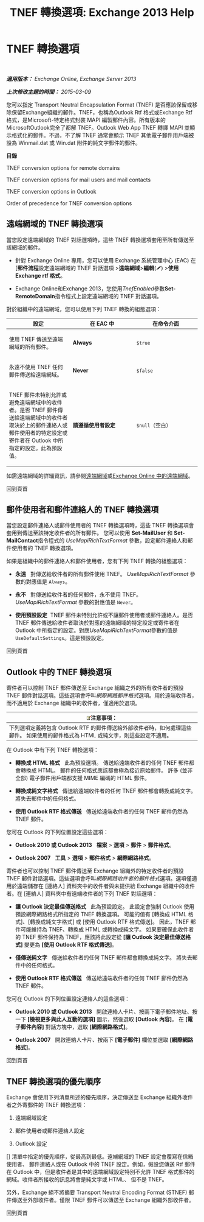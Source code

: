 ﻿---
title: 'TNEF 轉換選項: Exchange 2013 Help'
TOCTitle: TNEF 轉換選項
ms:assetid: 989a62fc-4bc1-448f-90c8-7c7b56fe1084
ms:mtpsurl: https://technet.microsoft.com/zh-tw/library/Bb310786(v=EXCHG.150)
ms:contentKeyID: 52062377
ms.date: 05/21/2018
mtps_version: v=EXCHG.150
ms.translationtype: MT
---

# TNEF 轉換選項

 

_**適用版本：** Exchange Online, Exchange Server 2013_

_**上次修改主題的時間：** 2015-03-09_

您可以指定 Transport Neutral Encapsulation Format (TNEF) 是否應該保留或移除保留Exchange組織的郵件。TNEF，也稱為Outlook Rtf 格式或Exchange Rtf 格式，是Microsoft-特定格式封裝 MAPI 編製郵件內容。所有版本的MicrosoftOutlook完全了都解 TNEF。Outlook Web App TNEF 轉譯 MAPI 並顯示格式化的郵件。不過，不了解 TNEF 通常會顯示 TNEF 其他電子郵件用戶端被設為 Winmail.dat 或 Win.dat 附件的純文字郵件的郵件。

**目錄**

TNEF conversion options for remote domains

TNEF conversion options for mail users and mail contacts

TNEF conversion options in Outlook

Order of precedence for TNEF conversion options

## 遠端網域的 TNEF 轉換選項

當您設定遠端網域的 TNEF 對話選項時，這些 TNEF 轉換選項套用至所有傳送至該網域的郵件。

  - 針對 Exchange Online 專用，您可以使用 Exchange 系統管理中心 (EAC) 在 \[**郵件流程**設定遠端網域的 TNEF 對話選項 \>**遠端網域**\>**編輯**(![編輯圖示](images/JJ218640.6f53ccb2-1f13-4c02-bea0-30690e6ea71d(EXCHG.150).gif "編輯圖示")) \>**使用 Exchange rtf 格式**。

  - Exchange Online和Exchange 2013，您使用*TnefEnabled*參數**Set-RemoteDomain**指令程式上設定遠端網域的 TNEF 對話選項。

對於組織中的遠端網域，您可以使用下列 TNEF 轉換的組態選項：


<table>
<colgroup>
<col style="width: 33%" />
<col style="width: 33%" />
<col style="width: 33%" />
</colgroup>
<thead>
<tr class="header">
<th>設定</th>
<th>在 EAC 中</th>
<th>在命令介面</th>
</tr>
</thead>
<tbody>
<tr class="odd">
<td><p>使用 TNEF 傳送至遠端網域的所有郵件。</p></td>
<td><p><strong>Always</strong></p></td>
<td><p><code>$true</code></p></td>
</tr>
<tr class="even">
<td><p>永遠不使用 TNEF 任何郵件傳送給遠端網域。</p></td>
<td><p><strong>Never</strong></p></td>
<td><p><code>$false</code></p></td>
</tr>
<tr class="odd">
<td><p>TNEF 郵件未特別允許或避免遠端網域中的收件者。是否 TNEF 郵件傳送給遠端網域中的收件者取決於上的郵件連絡人或郵件使用者的特定設定或寄件者在 Outlook 中所指定的設定。此為預設值。</p></td>
<td><p><strong>請遵循使用者設定</strong></p></td>
<td><p><code>$null</code>（空白）</p></td>
</tr>
</tbody>
</table>


如需遠端網域的詳細資訊，請參閱[遠端網域](remote-domains-exchange-2013-help.md)或[Exchange Online 中的遠端網域](https://technet.microsoft.com/zh-tw/library/jj966211\(v=exchg.150\))。

回到頁首

## 郵件使用者和郵件連絡人的 TNEF 轉換選項

當您設定郵件連絡人或郵件使用者的 TNEF 轉換選項時，這些 TNEF 轉換選項會套用到傳送至該特定收件者的所有郵件。 您可以使用 **Set-MailUser** 和 **Set-MailContact**指令程式的 *UseMapiRichTextFormat* 參數，設定郵件連絡人和郵件使用者的 TNEF 轉換選項。

如果是組織中的郵件連絡人和郵件使用者，您有下列 TNEF 轉換的組態選項：

  - **永遠**   對傳送給收件者的所有郵件使用 TNEF。 *UseMapiRichTextFormat* 參數的對應值是 `Always`。

  - **永不**   對傳送給收件者的任何郵件，永不使用 TNEF。 *UseMapiRichTextFormat* 參數的對應值是 `Never`。

  - **使用預設設定**  TNEF 郵件未特別允許或不讓郵件使用者或郵件連絡人。是否 TNEF 郵件傳送給收件者取決於對應的遠端網域的特定設定或寄件者在 Outlook 中所指定的設定。對應*UseMapiRichTextFormat*參數的值是`UseDefaultSettings`。這是預設設定。

回到頁首

## Outlook 中的 TNEF 轉換選項

寄件者可以控制 TNEF 郵件傳送至 Exchange 組織之外的所有收件者的預設 TNEF 郵件對話選項。這些選項會呼叫*網際網路郵件格式*選項。用於遠端收件者，而不適用於 Exchange 組織中的收件者，僅適用於選項。

<table>
<thead>
<tr class="header">
<th><img src="images/Bb124558.note(EXCHG.150).gif" title="注意事項" alt="注意事項" />注意事項：</th>
</tr>
</thead>
<tbody>
<tr class="odd">
<td>下列選項定義將包含 Outlook RTF 的郵件傳送給外部收件者時，如何處理這些郵件。 如果使用的郵件格式為 HTML 或純文字，則這些設定不適用。</td>
</tr>
</tbody>
</table>


在 Outlook 中有下列 TNEF 轉換選項：

  - **轉換成 HTML 格式**   此為預設選項。 傳送給遠端收件者的任何 TNEF 郵件都會轉換成 HTML。 郵件的任何格式應該都會極為接近原始郵件。 許多 (並非全部) 電子郵件用戶端都支援 MIME 編碼的 HTML 郵件。

  - **轉換成純文字格式**   傳送給遠端收件者的任何 TNEF 郵件都會轉換成純文字。 將失去郵件中的任何格式。

  - **使用 Outlook RTF 格式傳送**   傳送給遠端收件者的任何 TNEF 郵件仍然為 TNEF 郵件。

您可在 Outlook 的下列位置設定這些選項：

  - **Outlook 2010 或 Outlook 2013**   **檔案** \> **選項** \> **郵件** \> **郵件格式**。

  - **Outlook 2007**   **工具** \> **選項** \> **郵件格式** \> **網際網路格式**。

寄件者也可以控制 TNEF 郵件傳送至 Exchange 組織外的特定收件者的預設 TNEF 郵件對話選項。這些選項會呼叫*網際網路收件者的郵件格式*選項。選項僅適用於遠端儲存在 \[連絡人\] 資料夾中的收件者與未提供給 Exchange 組織中的收件者。在 \[連絡人\] 資料夾中有遠端收件者的下列 TNEF 對話選項：

  - **讓 Outlook 決定最佳傳送格式**   此為預設設定。 此設定會強制 Outlook 使用預設網際網路格式所指定的 TNEF 轉換選項。 可能的值有 \[轉換成 HTML 格式\]、\[轉換成純文字格式\] 或 \[使用 Outlook RTF 格式傳送\]。 因此，TNEF 郵件可能維持為 TNEF、轉換成 HTML 或轉換成純文字。 如果要確保此收件者的 TNEF 郵件保持為 TNEF，應該將此設定從 **\[讓 Outlook 決定最佳傳送格式\]** 變更為 **\[使用 Outlook RTF 格式傳送\]**。

  - **僅傳送純文字**   傳送給收件者的任何 TNEF 郵件都會轉換成純文字。 將失去郵件中的任何格式。

  - **使用 Outlook RTF 格式傳送**   傳送給遠端收件者的任何 TNEF 郵件仍然為 TNEF 郵件。

您可在 Outlook 的下列位置設定連絡人的這些選項：

  - **Outlook 2010 或 Outlook 2013**   開啟連絡人卡片、按兩下電子郵件地址、按一下 **\[檢視更多與此人互動的選項\]** 圖示，然後選取 **\[Outlook 內容\]**。 在 **\[電子郵件內容\]** 對話方塊中，選取 **\[網際網路格式\]**。

  - **Outlook 2007**   開啟連絡人卡片、按兩下 **\[電子郵件\]** 欄位並選取 **\[網際網路格式\]**。

回到頁首

## TNEF 轉換選項的優先順序

Exchange 會使用下列清單所述的優先順序，決定傳送至 Exchange 組織外收件者之外寄郵件的 TNEF 轉換選項：

1.  遠端網域設定

2.  郵件使用者或郵件連絡人設定

3.  Outlook 設定

\[\] 清單中指定的優先順序，從最高到最低。遠端網域的 TNEF 設定會覆寫在信箱使用者、 郵件連絡人或在 Outlook 中的 TNEF 設定。例如，假設您傳送 Rtf 郵件在 Outlook 中，但是收件者是其中的遠端網域設定特別不允許 TNEF 格式郵件的網域。收件者所接收的訊息將會是純文字或 HTML、 但不是 TNEF。

另外，Exchange 絕不將摘要 Transport Neutral Encoding Format (STNEF) 郵件傳送至外部收件者。僅限 TNEF 郵件可以傳送至 Exchange 組織外部收件者。

回到頁首

